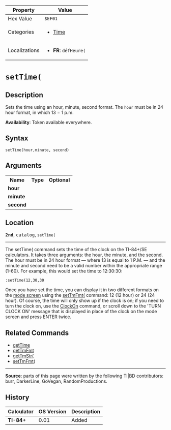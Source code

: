 | Property      | Value |
|---------------|-------|
| Hex Value     | `$EF01`|
| Categories    | <ul><li>[Time](<../categories/Time.md>)</li></ul> |
| Localizations | <ul><li><b>FR</b>: `défHeure(`</li></ul> |

# `setTime(`

## Description
Sets the time using an hour, minute, second format. The `hour` must be in 24 hour format, in which 13 = 1 p.m.


<b>Availability</b>: Token available everywhere.

## Syntax
`setTime(hour,minute, second)`

## Arguments
<table>
<tr><th>Name</th><th>Type</th><th>Optional</th></tr>

<tr><td><b>hour</b></td><td></td><td></td></tr>

<tr><td><b>minute</b></td><td></td><td></td></tr>

<tr><td><b>second</b></td><td></td><td></td></tr>

</table>

## Location
<tt><kbd><b>2nd</b></kbd></tt>, <kbd>catalog</kbd>, `setTime(`
<hr>

The setTime( command sets the time of the clock on the TI-84+/SE calculators. It takes three arguments: the hour, the minute, and the second. The hour must be in 24 hour format — where 13 is equal to 1 P.M. — and the minute and second need to be a valid number within the appropriate range (1-60). For example, this would set the time to 12:30:30:

```ti-basic
:setTime(12,30,30
```

Once you have set the time, you can display it in two different formats on the [mode screen](settings) using the [setTmFmt(](setTmFmt\(.md) command: 12 (12 hour) or 24 (24 hour). Of course, the time will only show up if the clock is on; if you need to turn the clock on, use the [ClockOn](ClockOn.md) command, or scroll down to the 'TURN CLOCK ON' message that is displayed in place of the clock on the mode screen and press ENTER twice.

## Related Commands

*   [getTime](getTime.md)
*   [getTmFmt](getTmFmt.md)
*   [getTmStr(](getTmStr\(.md)
*   [setTmFmt(](setTmFmt\(.md)

* * *

**Source**: parts of this page were written by the following TI|BD contributors: burr, DarkerLine, GoVegan, RandomProductions.

## History
| Calculator | OS Version | Description |
|------------|------------|-------------|
| <b>TI-84+</b> | 0.01 | Added |


